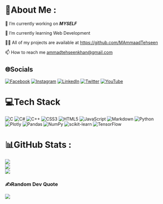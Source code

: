 # 💫About Me  :
🔭 I’m currently working on ***MYSELF***

🌱 I’m currently learning Web Development


👨‍💻 All of my projects are available at https://github.com/MAmmaadTehseen

📫 How to reach me ammadtehseenkhan@gmail.com


## 🌐Socials
[![Facebook](https://img.shields.io/badge/Facebook-%231877F2.svg?logo=Facebook&logoColor=white)](https://www.facebook.com/MAmmaadTehseen)
[![Instagram](https://img.shields.io/badge/Instagram-%23E4405F.svg?logo=Instagram&logoColor=white)](https://www.instagram.com/MAmmaadTehseen/) [![LinkedIn](https://img.shields.io/badge/LinkedIn-%230077B5.svg?logo=linkedin&logoColor=white)](https://www.linkedin.com/in/MAmmaadTehseen) [![Twitter](https://img.shields.io/badge/Twitter-%231DA1F2.svg?logo=Twitter&logoColor=white)](https://twitter.com/MAmmaadTehseen) [![YouTube](https://img.shields.io/badge/YouTube-%23FF0000.svg?logo=YouTube&logoColor=white)](https://www.youtube.com/channel/UCGOa8dB4NgZrUvCnJB6v8Ug) 

# 💻Tech Stack
![C](https://img.shields.io/badge/c-%2300599C.svg?style=for-the-badge&logo=c&logoColor=white) ![C#](https://img.shields.io/badge/c%23-%23239120.svg?style=for-the-badge&logo=c-sharp&logoColor=white) ![C++](https://img.shields.io/badge/c++-%2300599C.svg?style=for-the-badge&logo=c%2B%2B&logoColor=white) ![CSS3](https://img.shields.io/badge/css3-%231572B6.svg?style=for-the-badge&logo=css3&logoColor=white) ![HTML5](https://img.shields.io/badge/html5-%23E34F26.svg?style=for-the-badge&logo=html5&logoColor=white) ![JavaScript](https://img.shields.io/badge/javascript-%23323330.svg?style=for-the-badge&logo=javascript&logoColor=%23F7DF1E) ![Markdown](https://img.shields.io/badge/markdown-%23000000.svg?style=for-the-badge&logo=markdown&logoColor=white) ![Python](https://img.shields.io/badge/python-3670A0?style=for-the-badge&logo=python&logoColor=ffdd54) ![Plotly](https://img.shields.io/badge/Plotly-%233F4F75.svg?style=for-the-badge&logo=plotly&logoColor=white) ![Pandas](https://img.shields.io/badge/pandas-%23150458.svg?style=for-the-badge&logo=pandas&logoColor=white) ![NumPy](https://img.shields.io/badge/numpy-%23013243.svg?style=for-the-badge&logo=numpy&logoColor=white) ![scikit-learn](https://img.shields.io/badge/scikit--learn-%23F7931E.svg?style=for-the-badge&logo=scikit-learn&logoColor=white) ![TensorFlow](https://img.shields.io/badge/TensorFlow-%23FF6F00.svg?style=for-the-badge&logo=TensorFlow&logoColor=white)
# 📊GitHub Stats :
![](https://github-readme-stats.vercel.app/api?username=MAmmaadTehseen&theme=radical&hide_border=false&include_all_commits=false&count_private=false)<br/>
![](https://github-readme-streak-stats.herokuapp.com/?user=MAmmaadTehseen&theme=radical&hide_border=false)<br/>
![](https://github-readme-stats.vercel.app/api/top-langs/?username=MAmmaadTehseen&theme=radical&hide_border=false&include_all_commits=false&count_private=false&layout=compact)

### ✍️Random Dev Quote
![](https://quotes-github-readme.vercel.app/api?type=horizontal&theme=dark)

